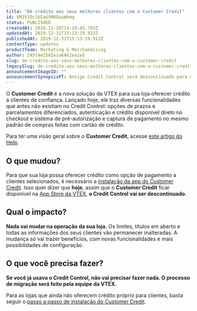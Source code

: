 ```yaml
---
title: "Dê crédito aos seus melhores clientes com o Customer Credit"
id: 6M2V1Oc1UIaGSM6QayWkmq
status: PUBLISHED
createdAt: 2018-11-28T14:19:45.783Z
updatedAt: 2019-12-31T15:13:19.913Z
publishedAt: 2019-12-31T15:13:19.913Z
contentType: updates
productTeam: Marketing & Merchandising
author: 245tA425AIeioKAk2eaiwS
slug: de-credito-aos-seus-melhores-clientes-com-o-customer-credit
legacySlug: de-credito-aos-seus-melhores-clientes-com-o-customer-credit
announcementImageID: ""
announcementSynopsisPT: Antigo Credit Control será descontinuado para dar lugar à nova solução da VTEX para crédito de loja.
---
```


O __Customer Credit__ é a nova solução da VTEX para sua loja oferecer crédito a clientes de confiança. Lançado hoje, ele traz diversas funcionalidades que antes não existiam no Credit Control: opções de prazos e parcelamentos diferenciados, autenticação e crédito disponível direto no checkout e sistema de pré-autorização e captura de pagamento no mesmo padrão de compras feitas com cartão de crédito. 

Para ter uma visão geral sobre o __Customer Credit__, acesse [este artigo do Help](/pt/tutorial/customer-credit-visao-geral). 


## O que mudou?
Para que sua loja possa oferecer crédito como opção de pagamento a clientes selecionados, é necessário a [instalação da app do Customer Credit](/pt/tracks/customer-credit-como-comecar). Isso quer dizer que __hoje__, assim que o __Customer Credit__ ficar disponível na [App Store da VTEX](https://apps.vtex.com/), __o Credit Control vai ser descontinuado__.


## Qual o impacto?
__Nada vai mudar na operação da sua loja.__ Os limites, títulos em aberto e todas as informações dos seus clientes vão permanecer inalteradas. A mudança só vai trazer benefícios, com novas funcionalidades e mais possibilidades de configuração.


## O que você precisa fazer?
__Se você já usava o Credit Control, não vai precisar fazer nada. O processo de migração será feito pela equipe da VTEX.__

Para as lojas que ainda não oferecem crédito próprio para clientes, basta seguir o [passo a passo de instalação do Customer Credit](/pt/tracks/customer-credit-como-comecar).

